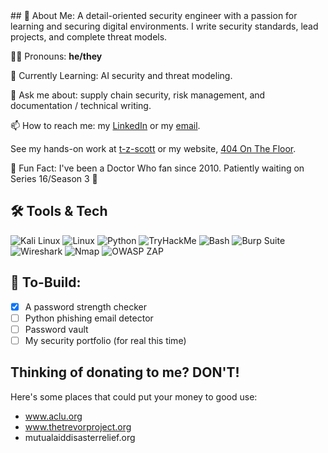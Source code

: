 <link rel="me" href="https://www.404onthefloor.com" />
## 🌠 About Me:
A detail-oriented security engineer with a passion for learning and securing digital environments. I write security standards, lead projects, and complete threat models.

🏳️‍⚧️ Pronouns: **he/they**

🌱 Currently Learning: AI security and threat modeling.

💬 Ask me about: supply chain security, risk management, and documentation / technical writing.

📫 How to reach me: my [LinkedIn](https://www.linkedin.com/in/taylor-z-scott/) or my [email](mailto:contact.taylorzs@gmail.com).

See my hands-on work at [t-z-scott](https://github.com/t-z-scott) or my website, [404 On The Floor](https://404onthefloor.com).

🌃 Fun Fact: I've been a Doctor Who fan since 2010. Patiently waiting on Series 16/Season 3 🙏

## 🛠️ Tools & Tech
![Kali Linux](https://img.shields.io/badge/-Kali%20Linux-557C94?logo=kali&logoColor=white)
![Linux](https://img.shields.io/badge/-Linux-FCC624?logo=linux&logoColor=black)
![Python](https://img.shields.io/badge/-Python-3776AB?logo=python&logoColor=white)
![TryHackMe](https://img.shields.io/badge/-TryHackMe-212C42?logo=tryhackme&logoColor=red)
![Bash](https://img.shields.io/badge/-Bash-4EAA25?logo=gnu-bash&logoColor=white)
![Burp Suite](https://img.shields.io/badge/-Burp%20Suite-FF6F00?logo=burpsuite&logoColor=white)
![Wireshark](https://img.shields.io/badge/-Wireshark-9FEF00?logo=wireshark&logoColor=black)
![Nmap](https://img.shields.io/badge/-Nmap-0077B5?logo=nmap&logoColor=white)
![OWASP ZAP](https://img.shields.io/badge/-OWASP%20ZAP-8D1F28?logo=owasp&logoColor=white)

## 👷 To-Build:
- [x] A password strength checker
- [ ] Python phishing email detector
- [ ] Password vault
- [ ] My security portfolio (for real this time)

## Thinking of donating to me? DON'T!
Here's some places that could put your money to good use:
- www.aclu.org
- www.thetrevorproject.org
- mutualaiddisasterrelief.org
